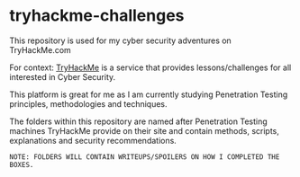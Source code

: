 # tryhackme-challenges
This repository is used for my cyber security adventures on TryHackMe.com

For context: [TryHackMe](https://www.tryhackme.com) is a service that provides lessons/challenges for all interested in Cyber Security.

This platform is great for me as I am currently studying Penetration Testing principles, methodologies and techniques.

The folders within this repository are named after Penetration Testing machines TryHackMe provide on their site and contain methods,
scripts, explanations and security recommendations.

```
NOTE: FOLDERS WILL CONTAIN WRITEUPS/SPOILERS ON HOW I COMPLETED THE BOXES.
```
